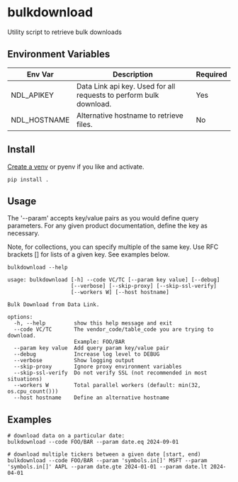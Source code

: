 # bulkdownload

Utility script to retrieve bulk downloads

## Environment Variables

Env Var | Description | Required
-- | -- | --
NDL_APIKEY | Data Link api key.  Used for all requests to perform bulk download. | Yes
NDL_HOSTNAME | Alternative hostname to retrieve files. | No

## Install

[Create a venv](https://docs.python.org/3/library/venv.html) or pyenv if you
like and activate.

```shell
pip install .
```

## Usage

The '--param' accepts key/value pairs as you would define query parameters.
For any given product documentation, define the key as necessary.

Note, for collections, you can specify multiple of the same key. Use RFC
brackets [] for lists of a given key.  See examples below.

```shell
bulkdownload --help

usage: bulkdownload [-h] --code VC/TC [--param key value] [--debug]
                    [--verbose] [--skip-proxy] [--skip-ssl-verify]
                    [--workers W] [--host hostname]

Bulk Download from Data Link.

options:
  -h, --help         show this help message and exit
  --code VC/TC       The vendor_code/table_code you are trying to download.
                     Example: FOO/BAR
  --param key value  Add query param key/value pair
  --debug            Increase log level to DEBUG
  --verbose          Show logging output
  --skip-proxy       Ignore proxy environment variables
  --skip-ssl-verify  Do not verify SSL (not recommended in most situations)
  --workers W        Total parallel workers (default: min(32, os.cpu_count()))
  --host hostname    Define an alternative hostname
```

## Examples

```shell
# download data on a particular date:
bulkdownload --code FOO/BAR --param date.eq 2024-09-01

# download multiple tickers between a given date [start, end)
bulkdownload --code FOO/BAR --param 'symbols.in[]' MSFT --param 'symbols.in[]' AAPL --param date.gte 2024-01-01 --param date.lt 2024-04-01
```
